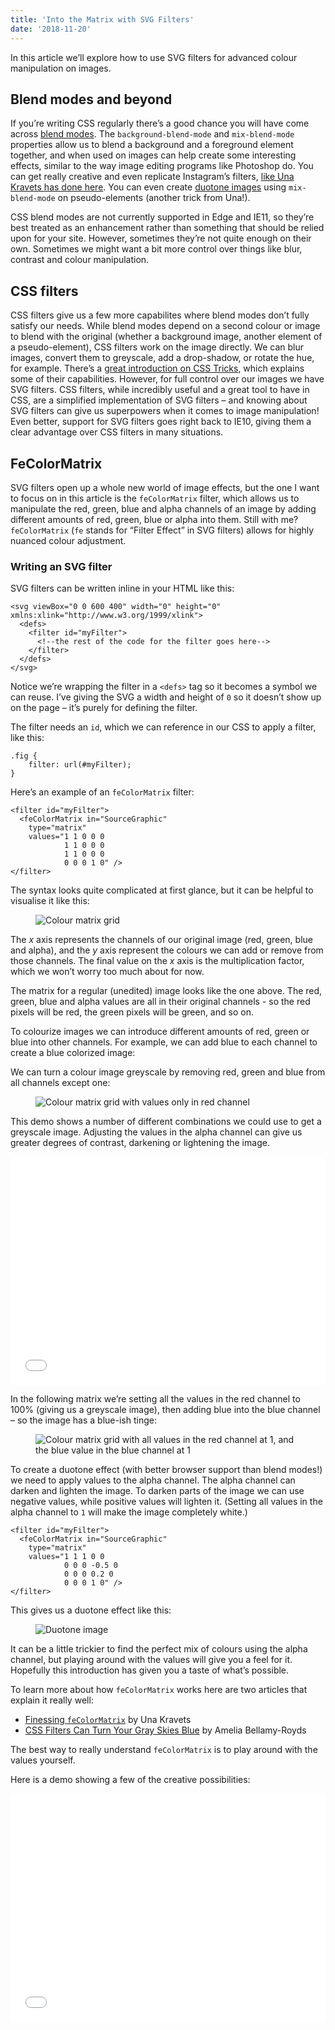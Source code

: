 ```yaml
---
title: 'Into the Matrix with SVG Filters'
date: '2018-11-20'
---
```


In this article we’ll explore how to use SVG filters for advanced colour manipulation on images.

## Blend modes and beyond

If you’re writing CSS regularly there’s a good chance you will have come across [blend modes](https://developer.mozilla.org/en-US/docs/Web/CSS/blend-mode). The `background-blend-mode` and `mix-blend-mode` properties allow us to blend a background and a foreground element together, and when used on images can help create some interesting effects, similar to the way image editing programs like Photoshop do. You can get really creative and even replicate Instagram’s filters, [like Una Kravets has done here](https://una.im/CSSgram/). You can even create [duotone images](https://jmperezperez.com/duotone-using-css-blend-modes/) using `mix-blend-mode` on pseudo-elements (another trick from Una!).

CSS blend modes are not currently supported in Edge and IE11, so they’re best treated as an enhancement rather than something that should be relied upon for your site. However, sometimes they’re not quite enough on their own. Sometimes we might want a bit more control over things like blur, contrast and colour manipulation.

## CSS filters

CSS filters give us a few more capabilites where blend modes don’t fully satisfy our needs. While blend modes depend on a second colour or image to blend with the original (whether a background image, another element of a pseudo-element), CSS filters work on the image directly. We can blur images, convert them to greyscale, add a drop-shadow, or rotate the hue, for example. There’s a [great introduction on CSS Tricks](https://css-tricks.com/almanac/properties/f/filter/), which explains some of their capabilities. However, for full control over our images we have SVG filters. CSS filters, while incredibly useful and a great tool to have in CSS, are a simplified implementation of SVG filters – and knowing about SVG filters can give us superpowers when it comes to image manipulation! Even better, support for SVG filters goes right back to IE10, giving them a clear advantage over CSS filters in many situations.

## FeColorMatrix

SVG filters open up a whole new world of image effects, but the one I want to focus on in this article is the `feColorMatrix` filter, which allows us to manipulate the red, green, blue and alpha channels of an image by adding different amounts of red, green, blue or alpha into them. Still with me? `feColorMatrix` (`fe` stands for “Filter Effect” in SVG filters) allows for highly nuanced colour adjustment.

### Writing an SVG filter

SVG filters can be written inline in your HTML like this:

```
<svg viewBox="0 0 600 400" width="0" height="0" xmlns:xlink="http://www.w3.org/1999/xlink">
  <defs>
    <filter id="myFilter">
      <!--the rest of the code for the filter goes here-->
    </filter>
  </defs>
</svg>
```

Notice we’re wrapping the filter in a `<defs>` tag so it becomes a symbol we can reuse. I’ve giving the SVG a width and height of `0` so it doesn’t show up on the page – it’s purely for defining the filter.

The filter needs an `id`, which we can reference in our CSS to apply a filter, like this:

```
.fig {
	filter: url(#myFilter);
}
```

Here’s an example of an `feColorMatrix` filter:

```
<filter id="myFilter">
  <feColorMatrix in="SourceGraphic"
    type="matrix"
    values="1 1 0 0 0
            1 1 0 0 0
            1 1 0 0 0
            0 0 0 1 0" />
</filter>
```

The syntax looks quite complicated at first glance, but it can be helpful to visualise it like this:

<figure>
  <img src="svg-filters_01b-01.png" alt="Colour matrix grid">
</figure>

The _x_ axis represents the channels of our original image (red, green, blue and alpha), and the _y_ axis represent the colours we can add or remove from those channels. The final value on the _x_ axis is the multiplication factor, which we won’t worry too much about for now.

The matrix for a regular (unedited) image looks like the one above. The red, green, blue and alpha values are all in their original channels - so the red pixels will be red, the green pixels will be green, and so on.

To colourize images we can introduce different amounts of red, green or blue into other channels. For example, we can add blue to each channel to create a blue colorized image:

We can turn a colour image greyscale by removing red, green and blue from all channels except one:

<figure>
  <img src="svg-filter_02-01.png" alt="Colour matrix grid with values only in red channel">
</figure>

This demo shows a number of different combinations we could use to get a greyscale image. Adjusting the values in the alpha channel can give us greater degrees of contrast, darkening or lightening the image.

<iframe height='365' scrolling='no' title='SVG filter greyscale' src='//codepen.io/michellebarker/embed/RqZqQJ/?height=265&theme-id=0&default-tab=result' frameborder='no' allowtransparency='true' allowfullscreen='true' style='width: 100%;'>See the Pen <a href='https://codepen.io/michellebarker/pen/RqZqQJ/'>SVG filter greyscale</a> by Michelle Barker (<a href='https://codepen.io/michellebarker'>@michellebarker</a>) on <a href='https://codepen.io'>CodePen</a>.
</iframe>

In the following matrix we’re setting all the values in the red channel to 100% (giving us a greyscale image), then adding blue into the blue channel – so the image has a blue-ish tinge:

<figure>
  <img src="svg-filters_03-01.png" alt="Colour matrix grid with all values in the red channel at 1, and the blue value in the blue channel at 1">
</figure>

To create a duotone effect (with better browser support than blend modes!) we need to apply values to the alpha channel. The alpha channel can darken and lighten the image. To darken parts of the image we can use negative values, while positive values will lighten it. (Setting all values in the alpha channel to `1` will make the image completely white.)

```
<filter id="myFilter">
  <feColorMatrix in="SourceGraphic"
    type="matrix"
    values="1 1 1 0 0
		    0 0 0 -0.5 0
		    0 0 0 0.2 0
		    0 0 0 1 0" />
</filter>
```

This gives us a duotone effect like this:

<figure>
  <img src="svg-filters_duotone.jpg" alt="Duotone image">
</figure>

It can be a little trickier to find the perfect mix of colours using the alpha channel, but playing around with the values will give you a feel for it. Hopefully this introduction has given you a taste of what’s possible.

To learn more about how `feColorMatrix` works here are two articles that explain it really well:

- [Finessing `feColorMatrix`](https://alistapart.com/article/finessing-fecolormatrix) by Una Kravets
- [CSS Filters Can Turn Your Gray Skies Blue](https://css-tricks.com/color-filters-can-turn-your-gray-skies-blue/) by Amelia Bellamy-Royds

The best way to really understand `feColorMatrix` is to play around with the values yourself.

Here is a demo showing a few of the creative possibilities:

<iframe height='365' scrolling='no' title='SVG filter feColorMatrix' src='//codepen.io/michellebarker/embed/mQBRRX/?height=265&theme-id=0&default-tab=result' frameborder='no' allowtransparency='true' allowfullscreen='true' style='width: 100%;'>See the Pen <a href='https://codepen.io/michellebarker/pen/mQBRRX/'>SVG filter feColorMatrix</a> by Michelle Barker (<a href='https://codepen.io/michellebarker'>@michellebarker</a>) on <a href='https://codepen.io'>CodePen</a>.
</iframe>

